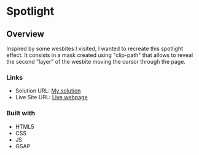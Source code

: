 # Spotlight

## Overview

Inspired by some wesbites I visited, I wanted to recreate this spotlight effect.
It consists in a mask created using "clip-path" that allows to reveal the second "layer" of the wesbite moving the cursor through the page.


### Links

- Solution URL: [My solution](https://desmavi.github.io/spotlight)
- Live Site URL: [Live webpage](https://github.com/desmavi/spotlight)


### Built with

- HTML5
- CSS
- JS
- GSAP


